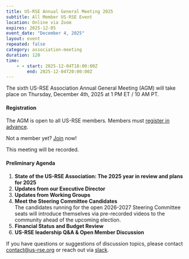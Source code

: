 ```yaml
---
title: US-RSE Annual General Meeting 2025
subtitle: All Member US-RSE Event
location: Online via Zoom
expires: 2025-12-05
event_date: "December 4, 2025"
layout: event
repeated: false
category: association-meeting
duration: 120
time:
    - - start: 2025-12-04T18:00:00Z
        end: 2025-12-04T20:00:00Z
---
```


The sixth US-RSE Association Annual General Meeting (AGM) will take place on Thursday, December 4th, 2025 at 1 PM ET / 10 AM PT.

#### Registration

The AGM is open to all US-RSE members. 
Members must [register in advance](https://zoom.us/meeting/register/VRu8VsvhTJu8nWonjKBl8Q).

Not a member yet? [Join](https://us-rse.org/join/) now!

This meeting will be recorded. 

#### Preliminary Agenda

1. **State of the US-RSE Association: The 2025 year in review and plans for 2025**
2. **Updates from our Executive Director**
1. **Updates from Working Groups**  
1. **Meet the Steering Committee Candidates**  
  The candidates running for the open 2026-2027 Steering Committee seats will introduce themselves via pre-recorded videos to the community ahead of the upcoming election.
1. **Financial Status and Budget Review**  
1. **US-RSE leadership Q&A & Open Member Discussion**  


If you have questions or suggestions of discussion topics, please contact [contact@us-rse.org](mailto:contact@us-rse.org) or reach out via [slack](https://usrse.slack.com/).
